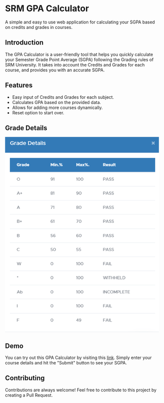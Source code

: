 # SRM GPA Calculator

A simple and easy to use web application for calculating your SGPA based on credits and grades in courses.


## Introduction

The GPA Calculator is a user-friendly tool that helps you quickly calculate your Semester Grade Point Average (SGPA) following the Grading rules of SRM University. It takes into account the Credits and Grades for each course, and provides you with an accurate SGPA.

## Features

- Easy input of Credits and Grades for each subject.
- Calculates GPA based on the provided data.
- Allows for adding more courses dynamically.
- Reset option to start over.

## Grade Details

![Grade Rules](Grades.png)

## Demo

You can try out this GPA Calculator by visiting this [link](https://srmuniversitygpacalculator.netlify.app/). Simply enter your course details and hit the "Submit" button to see your SGPA.

## Contributing
Contributions are always welcome! Feel free to contribute to this project by creating a Pull Request.


